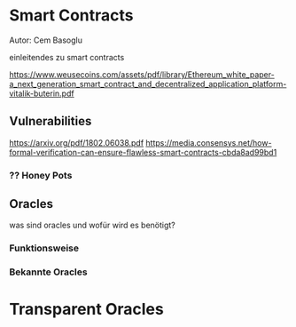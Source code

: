 # Smart Contracts
Autor: Cem Basoglu

einleitendes zu smart contracts

https://www.weusecoins.com/assets/pdf/library/Ethereum_white_paper-a_next_generation_smart_contract_and_decentralized_application_platform-vitalik-buterin.pdf

<!---
rest wird im kapitel Blockchain -> Use Case -> Smart Contracts behandelt
--->

## Vulnerabilities
https://arxiv.org/pdf/1802.06038.pdf
https://media.consensys.net/how-formal-verification-can-ensure-flawless-smart-contracts-cbda8ad99bd1

### ?? Honey Pots

## Oracles
was sind oracles und wofür wird es benötigt?

### Funktionsweise

### Bekannte Oracles

# Transparent Oracles
